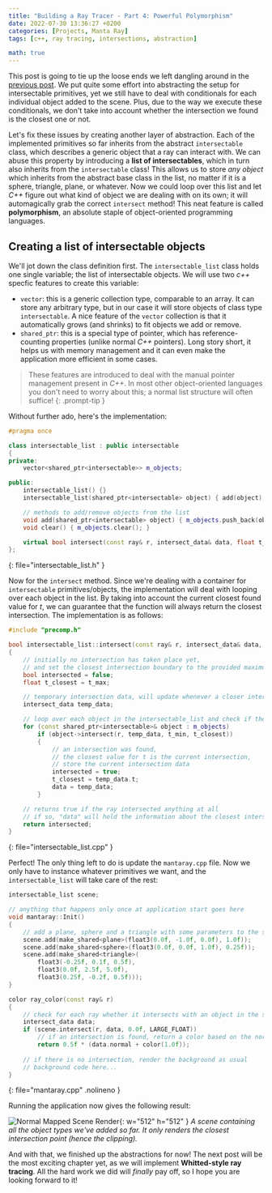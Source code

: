 ```yaml
---
title: "Building a Ray Tracer - Part 4: Powerful Polymorphism"
date: 2022-07-30 13:36:27 +0200
categories: [Projects, Manta Ray]
tags: [c++, ray tracing, intersections, abstraction]

math: true
---
```


This post is going to tie up the loose ends we left dangling around in the [previous post](https://markieautarkie.github.io/posts/building-a-ray-tracer-part-3-intersection-galore/). We put quite some effort into abstracting the setup for intersectable primitives, yet we still have to deal with conditionals for each individual object added to the scene. Plus, due to the way we execute these conditionals, we don't take into account whether the intersection we found is the closest one or not.

Let's fix these issues by creating another layer of abstraction. Each of the implemented primitives so far inherits from the abstract `intersectable` class, which describes a generic object that a ray can interact with. We can abuse this property by introducing a **list of intersectables**, which in turn also inherits from the `intersectable` class! This allows us to store *any object* which inherits from the abstract base class in the list, no matter if it is a sphere, triangle, plane, or whatever. Now we could loop over this list and let *C++* figure out what kind of object we are dealing with on its own; it will automagically grab the correct `intersect` method! This neat feature is called **polymorphism**, an absolute staple of object-oriented programming languages.

## Creating a list of intersectable objects
We'll jot down the class definition first. The `intersectable_list` class holds one single variable; the list of intersectable objects. We will use two *c++* specfic features to create this variable:

- `vector`: this is a generic collection type, comparable to an array. It can store any arbitrary type, but in our case it will store objects of class type `intersectable`. A nice feature of the `vector` collection is that it automatically grows (and shrinks) to fit objects we add or remove.
- `shared_ptr`: this is a special type of pointer, which has reference-counting properties (unlike normal *C++* pointers). Long story short, it helps us with memory management and it can even make the application more efficient in some cases.

> These features are introduced to deal with the manual pointer management present in *C++*. In most other object-oriented languages you don't need to worry about this; a normal list structure will often suffice!
{: .prompt-tip }

Without further ado, here's the implementation:

```c++
#pragma once

class intersectable_list : public intersectable
{
private:
    vector<shared_ptr<intersectable>> m_objects;

public:
    intersectable_list() {}
    intersectable_list(shared_ptr<intersectable> object) { add(object); }

    // methods to add/remove objects from the list
    void add(shared_ptr<intersectable> object) { m_objects.push_back(object); }
    void clear() { m_objects.clear(); }

    virtual bool intersect(const ray& r, intersect_data& data, float t_min, float t_max) const override;
};
```
{: file="intersectable_list.h" }

Now for the `intersect` method. Since we're dealing with a container for `intersectable` primitives/objects, the implementation will deal with looping over each object in the list. By taking into account the current closest found value for $t$, we can guarantee that the function will always return the closest intersection. The implementation is as follows:

```c++
#include "precomp.h"

bool intersectable_list::intersect(const ray& r, intersect_data& data, float t_min, float t_max) const
{
    // initially no intersection has taken place yet,
    // and set the closest intersection boundary to the provided maximum
    bool intersected = false;
    float t_closest = t_max;

    // temporary intersection data, will update whenever a closer intersection is found
    intersect_data temp_data;

    // loop over each object in the intersectable_list and check if the ray intersects with it
    for (const shared_ptr<intersectable>& object : m_objects)
        if (object->intersect(r, temp_data, t_min, t_closest))
        {
            // an intersection was found,
            // the closest value for t is the current intersection,
            // store the current intersection data
            intersected = true;
            t_closest = temp_data.t;
            data = temp_data;
        }

    // returns true if the ray intersected anything at all
    // if so, "data" will hold the information about the closest intersection
    return intersected;
}
```
{: file="intersectable_list.cpp" }

Perfect! The only thing left to do is update the `mantaray.cpp` file. Now we only have to instance whatever primitives we want, and the `intersectable_list` will take care of the rest:

```c++
intersectable_list scene;

// anything that happens only once at application start goes here
void mantaray::Init()
{
    // add a plane, sphere and a triangle with some parameters to the scene
    scene.add(make_shared<plane>(float3(0.0f, -1.0f, 0.0f), 1.0f));
    scene.add(make_shared<sphere>(float3(0.0f, 0.0f, 1.0f), 0.25f));
    scene.add(make_shared<triangle>(
        float3(-0.25f, 0.1f, 0.5f),
        float3(0.0f, 2.5f, 5.0f),
        float3(0.25f, -0.2f, 0.5f)));
}

color ray_color(const ray& r)
{
    // check for each ray whether it intersects with an object in the scene
    intersect_data data;
    if (scene.intersect(r, data, 0.0f, LARGE_FLOAT))
        // if an intersection is found, return a color based on the normal at that intersection
        return 0.5f * (data.normal + color(1.0f));
        
    // if there is no intersection, render the background as usual
    // background code here...
}
```
{: file="mantaray.cpp" .nolineno }

Running the application now gives the following result:

![Normal Mapped Scene Render](https://i.postimg.cc/gcQ7RXDV/normal-mapped-scene-render.png){: w="512" h="512" }
_A scene containing all the object types we've added so far. It only renders the closest intersection point (hence the clipping)._

And with that, we finished up the abstractions for now! The next post will be the most exciting chapter yet, as we will implement **Whitted-style ray tracing**. All the hard work we did will *finally* pay off, so I hope you are looking forward to it!